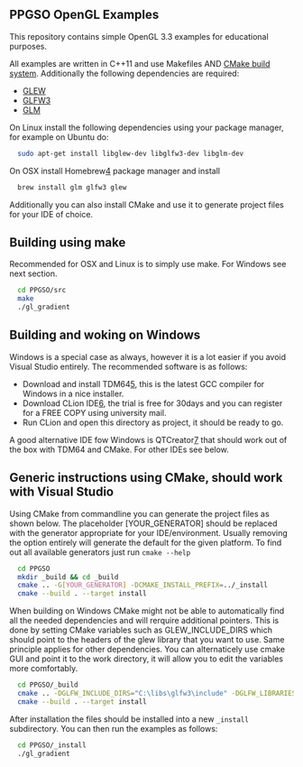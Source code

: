 PPGSO OpenGL Examples
----

This repository contains simple OpenGL 3.3 examples for educational purposes.

All examples are written in C++11 and use Makefiles AND [CMake build system](http://cmake.org). Additionally the following dependencies are required:

* [GLEW][1]
* [GLFW3][2]
* [GLM][3]

On Linux install the following dependencies using your package manager, for example on Ubuntu do:

```bash
  sudo apt-get install libglew-dev libglfw3-dev libglm-dev
```

On OSX install Homebrew[4] package manager and install

```bash
  brew install glm glfw3 glew
```

Additionally you can also install CMake and use it to generate project files for your IDE of choice.

Building using make
----

Recommended for OSX and Linux is to simply use make. For Windows see next section.

```bash
  cd PPGSO/src
  make
  ./gl_gradient
```

Building and woking on Windows
----

Windows is a special case as always, however it is a lot easier if you avoid Visual Studio entirely. The recommended software is as follows:

* Download and install TDM64[5], this is the latest GCC compiler for Windows in a nice installer.
* Download CLion IDE[6], the trial is free for 30days and you can register for a FREE COPY using university mail.
* Run CLion and open this directory as project, it should be ready to go.

A good alternative IDE fow Windows is QTCreator[7] that should work out of the box with TDM64 and CMake. For other IDEs see below.

Generic instructions using CMake, should work with Visual Studio
----

Using CMake from commandline you can generate the project files as shown below. The placeholder [YOUR_GENERATOR] should be replaced with the generator appropriate for your IDE/environment. Usually removing the option entirely will generate the default for the given platform. To find out all available generators just run `cmake --help`

```bash
  cd PPGSO
  mkdir _build && cd _build
  cmake .. -G[YOUR_GENERATOR] -DCMAKE_INSTALL_PREFIX=../_install
  cmake --build . --target install
```

When building on Windows CMake might not be able to automatically find all the needed dependencies and will rerquire additional pointers. This is done by setting CMake variables such as GLEW_INCLUDE_DIRS which should point to the headers of the glew library that you want to use. Same principle applies for other dependencies. You can alternaticely use cmake GUI and point it to the work directory, it will allow you to edit the variables more comfortably.

```bash
  cd PPGSO/_build
  cmake .. -DGLFW_INCLUDE_DIRS="C:\libs\glfw3\include" -DGLFW_LIBRARIES="C:\libs\glfw3\glfw3.dll" -DGLEW_INCLUDE_DIRS=...
  cmake --build . --target install
```


After installation the files should be installed into a new `_install` subdirectory. You can then run the examples as follows:

```bash
  cd PPGSO/_install
  ./gl_gradient
```

[1]: http://glew.sourceforge.net
[2]: http://www.glfw.org
[3]: http://glm.g-truc.net
[4]: http://brew.sh
[5]: http://tdm-gcc.tdragon.net
[6]: https://www.jetbrains.com/clion/
[7]: http://www.qt.io/ide/
